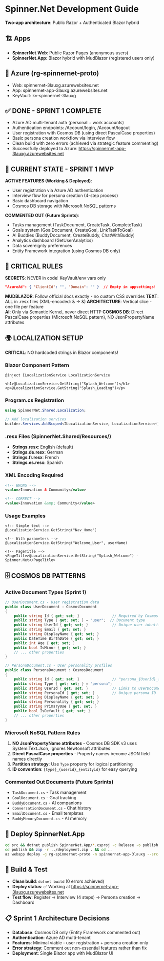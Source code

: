 # Spinner.Net Development Guide

**Two-app architecture**: Public Razor + Authenticated Blazor hybrid

## 🏗️ Apps
- **SpinnerNet.Web**: Public Razor Pages (anonymous users)
- **SpinnerNet.App**: Blazor hybrid with MudBlazor (registered users only)

## 🔐 Azure (rg-spinnernet-proto)
- Web: spinnernet-3lauxg.azurewebsites.net  
- App: spinnernet-app-3lauxg.azurewebsites.net
- KeyVault: kv-spinnernet-3lauxg

## ✅ DONE - SPRINT 1 COMPLETE
- Azure AD multi-tenant auth (personal + work accounts)
- Authentication endpoints: /Account/login, /Account/logout
- User registration with Cosmos DB (using direct PascalCase properties)
- Basic persona creation workflow via interview flow
- Clean build with zero errors (achieved via strategic feature commenting)
- Successfully deployed to Azure: https://spinnernet-app-3lauxg.azurewebsites.net

## 🏃 CURRENT STATE - SPRINT 1 MVP
**ACTIVE FEATURES (Working & Deployed)**:
- User registration via Azure AD authentication 
- Interview flow for persona creation (4-step process)
- Basic dashboard navigation
- Cosmos DB storage with Microsoft NoSQL patterns

**COMMENTED OUT (Future Sprints)**:
- Tasks management (TaskDocument, CreateTask, CompleteTask)
- Goals system (GoalDocument, CreateGoal, LinkTaskToGoal) 
- AI Buddies (BuddyDocument, CreateBuddy, ChatWithBuddy)
- Analytics dashboard (GetUserAnalytics)
- Data sovereignty preferences
- Entity Framework integration (using Cosmos DB only)

## 🚨 CRITICAL RULES

**SECRETS**: NEVER in code! KeyVault/env vars only
```json
"AzureAd": { "ClientId": "", "Domain": "" }  // Empty in appsettings!
```

**MUDBLAZOR**: Follow official docs exactly - no custom CSS overrides
**TEXT**: ALL in .resx files (XML-encoded: & → &amp;)
**ARCHITECTURE**: Vertical slice - one file per feature  
**AI**: Only via Semantic Kernel, never direct HTTP
**COSMOS DB**: Direct PascalCase properties (Microsoft NoSQL pattern), NO JsonPropertyName attributes

## 🌍 LOCALIZATION SETUP

**CRITICAL**: NO hardcoded strings in Blazor components!

### Blazor Component Pattern
```razor
@inject ILocalizationService LocalizationService

<h1>@LocalizationService.GetString("Splash_Welcome")</h1>
<p>@LocalizationService.GetString("Splash_Loading")</p>
```

### Program.cs Registration
```csharp
using SpinnerNet.Shared.Localization;

// Add localization services
builder.Services.AddScoped<ILocalizationService, LocalizationService>();
```

### .resx Files (SpinnerNet.Shared/Resources/)
- **Strings.resx**: English (default)
- **Strings.de.resx**: German
- **Strings.fr.resx**: French  
- **Strings.es.resx**: Spanish

### XML Encoding Required
```xml
<!-- WRONG -->
<value>Innovation & Community</value>

<!-- CORRECT -->  
<value>Innovation &amp; Community</value>
```

### Usage Examples
```razor
<!-- Simple text -->
@LocalizationService.GetString("Nav_Home")

<!-- With parameters -->
@LocalizationService.GetString("Welcome_User", userName)

<!-- PageTitle -->
<PageTitle>@LocalizationService.GetString("Splash_Welcome") - Spinner.Net</PageTitle>
```

## 🗄️ COSMOS DB PATTERNS

### Active Document Types (Sprint 1)
```csharp
// UserDocument.cs - User registration data
public class UserDocument : CosmosDocument
{
    public string Id { get; set; }               // Required by Cosmos
    public string Type { get; set; } = "user";  // Document type
    public string UserId { get; set; }           // Unique user identifier
    public string Email { get; set; }
    public string DisplayName { get; set; }
    public DateTime BirthDate { get; set; }
    public int Age { get; set; }
    public bool IsMinor { get; set; }
    // ... other properties
}

// PersonaDocument.cs - User personality profiles
public class PersonaDocument : CosmosDocument  
{
    public string Id { get; set; }               // "persona_{UserId}_{PersonaId}"
    public string Type { get; set; } = "persona";
    public string UserId { get; set; }           // Links to UserDocument
    public string PersonaId { get; set; }        // Unique persona ID
    public string DisplayName { get; set; }
    public string Personality { get; set; }
    public string PrimaryUse { get; set; }
    public bool IsDefault { get; set; }
    // ... other properties
}
```

### Microsoft NoSQL Pattern Rules
1. **NO JsonPropertyName attributes** - Cosmos DB SDK v3 uses System.Text.Json, ignores Newtonsoft attributes
2. **Direct PascalCase properties** - Property names become JSON field names directly
3. **Partition strategy**: Use `Type` property for logical partitioning
4. **ID convention**: `{type}_{userid}_{entityid}` for easy querying

### Commented Out Documents (Future Sprints)
- `TaskDocument.cs` - Task management
- `GoalDocument.cs` - Goal tracking  
- `BuddyDocument.cs` - AI companions
- `ConversationDocument.cs` - Chat history
- `EmailDocument.cs` - Email templates
- `BuddyMemoryDocument.cs` - AI memory

## 🚀 Deploy SpinnerNet.App
```bash
cd src && dotnet publish SpinnerNet.App/*.csproj -c Release -o publish
cd publish && zip -r ../deployment.zip . && cd ..
az webapp deploy -g rg-spinnernet-proto -n spinnernet-app-3lauxg --src-path deployment.zip --type zip
```

## 🔧 Build & Test
- **Clean build**: `dotnet build` (0 errors achieved)
- **Deploy status**: ✅ Working at https://spinnernet-app-3lauxg.azurewebsites.net
- **Test flow**: Register → Interview (4 steps) → Persona creation → Dashboard

## 📋 Sprint 1 Architecture Decisions
- **Database**: Cosmos DB only (Entity Framework commented out)
- **Authentication**: Azure AD multi-tenant
- **Features**: Minimal viable - user registration + persona creation only
- **Error strategy**: Comment out non-essential features rather than fix
- **Deployment**: Single Blazor app with MudBlazor UI